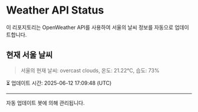 
# Weather API Status

이 리포지토리는 OpenWeather API를 사용하여 서울의 날씨 정보를 자동으로 업데이트합니다.

## 현재 서울 날씨
> 서울의 현재 날씨: overcast clouds, 온도: 21.22°C, 습도: 73%

⏳ 업데이트 시간: 2025-06-12 17:09:48 (UTC)

---
자동 업데이트 봇에 의해 관리됩니다.
